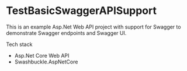 # TestBasicSwaggerAPISupport
This is an example Asp.Net Web API project with support for Swagger to demonstrate Swagger endpoints and Swagger UI.

Tech stack
* Asp.Net Core Web API
* Swashbuckle.AspNetCore


